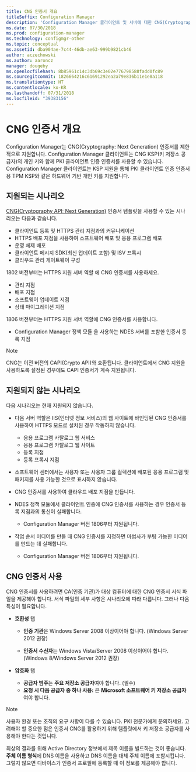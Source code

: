 ```yaml
---
title: CNG 인증서 개요
titleSuffix: Configuration Manager
description: 'Configuration Manager 클라이언트 및 서버에 대한 CNG(Cryptography: Next Generation) 인증서 지원에 대해 알아봅니다.'
ms.date: 07/30/2018
ms.prod: configuration-manager
ms.technology: configmgr-other
ms.topic: conceptual
ms.assetid: dba904ae-7c44-46db-ae63-999b9821cb46
author: aczechowski
ms.author: aaroncz
manager: dougeby
ms.openlocfilehash: 8b85961c14c3db69c3e02e776798588fadd0fc89
ms.sourcegitcommit: 1826664216c61691292ea2a79e836b11e1e8a118
ms.translationtype: HT
ms.contentlocale: ko-KR
ms.lasthandoff: 07/31/2018
ms.locfileid: "39383156"
---
```

# <a name="cng-certificates-overview"></a>CNG 인증서 개요
<!-- 1356191 --> 

Configuration Manager는 CNG(Cryptography: Next Generation) 인증서를 제한적으로 지원합니다. Configuration Manager 클라이언트는 CNG KSP(키 저장소 공급자)의 개인 키와 함께 PKI 클라이언트 인증 인증서를 사용할 수 있습니다. Configuration Manager 클라이언트는 KSP 지원을 통해 PKI 클라이언트 인증 인증서용 TPM KSP와 같은 하드웨어 기반 개인 키를 지원합니다.

## <a name="supported-scenarios"></a>지원되는 시나리오
[CNG(Cryptography API: Next Generation)](https://msdn.microsoft.com/library/windows/desktop/bb204775.aspx) 인증서 템플릿을 사용할 수 있는 시나리오는 다음과 같습니다.

- 클라이언트 등록 및 HTTPS 관리 지점과의 커뮤니케이션   
- HTTPS 배포 지점을 사용하여 소프트웨어 배포 및 응용 프로그램 배포   
- 운영 체제 배포  
- 클라이언트 메시지 SDK(최신 업데이트 포함) 및 ISV 프록시   
- 클라우드 관리 게이트웨이 구성  

1802 버전부터는 HTTPS 지원 서버 역할 <!-- 1357314 -->에 CNG 인증서를 사용하세요.   
- 관리 지점
- 배포 지점
- 소프트웨어 업데이트 지점
- 상태 마이그레이션 지점     

1806 버전부터는 HTTPS 지원 서버 역할에 CNG 인증서를 사용합니다.

- Configuration Manager 정책 모듈 <!--1357314-->을 사용하는 NDES 서버를 포함한 인증서 등록 지점

> [!NOTE]
> CNG는 이전 버전의 CAPI(Crypto API)와 호환됩니다. 클라이언트에서 CNG 지원을 사용하도록 설정된 경우에도 CAPI 인증서가 계속 지원됩니다.

## <a name="unsupported-scenarios"></a>지원되지 않는 시나리오

다음 시나리오는 현재 지원되지 않습니다.

- 다음 서버 역할은 IIS(인터넷 정보 서비스)의 웹 사이트에 바인딩된 CNG 인증서를 사용하여 HTTPS 모드로 설치된 경우 작동하지 않습니다. 
    - 응용 프로그램 카탈로그 웹 서비스
    - 응용 프로그램 카탈로그 웹 사이트
    - 등록 지점  
    - 등록 프록시 지점  

- 소프트웨어 센터에서는 사용자 또는 사용자 그룹 컬렉션에 배포된 응용 프로그램 및 패키지를 사용 가능한 것으로 표시하지 않습니다.

- CNG 인증서를 사용하여 클라우드 배포 지점을 만듭니다.

- NDES 정책 모듈에서 클라이언트 인증에 CNG 인증서를 사용하는 경우 인증서 등록 지점과의 통신이 실패합니다. 
    - Configuration Manager 버전 1806부터 지원됩니다.

- 작업 순서 미디어를 만들 때 CNG 인증서를 지정하면 마법사가 부팅 가능한 미디어를 만드는 데 실패합니다.
    - Configuration Manager 버전 1806부터 지원됩니다.

## <a name="to-use-cng-certificates"></a>CNG 인증서 사용

CNG 인증서를 사용하려면 CA(인증 기관)가 대상 컴퓨터에 대한 CNG 인증서 서식 파일을 제공해야 합니다. 서식 파일의 세부 사항은 시나리오에 따라 다릅니다. 그러나 다음 특성이 필요합니다.

- **호환성** 탭

    - **인증 기관**은 Windows Server 2008 이상이어야 합니다. (Windows Server 2012 권장)

    - **인증서 수신자**는 Windows Vista/Server 2008 이상이어야 합니다. (Windows 8/Windows Server 2012 권장)

- **암호화** 탭

    - **공급자 범주**는 **주요 저장소 공급자**여야 합니다. (필수)
    - **요청 시 다음 공급자 중 하나 사용:** 은 **Microsoft 소프트웨어 키 저장소 공급자**여야 합니다. 

> [!NOTE]
> 사용자 환경 또는 조직의 요구 사항이 다를 수 있습니다. PKI 전문가에게 문의하세요. 고려해야 할 중요한 점은 인증서 CNG를 활용하기 위해 템플릿에서 키 저장소 공급자를 사용해야 한다는 것입니다.

최상의 결과를 위해 Active Directory 정보에서 제목 이름을 빌드하는 것이 좋습니다. **주체 이름 형식**에 DNS 이름을 사용하고 DNS 이름을 대체 주체 이름에 포함시킵니다. 그렇지 않으면 디바이스가 인증서 프로필에 등록할 때 이 정보를 제공해야 합니다.
